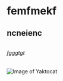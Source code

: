# <h1>femfmekf</h1>
## <h2>ncneienc</h2>
###### <h6>fgggtgt</h6>
![Image of Yaktocat](https://octodex.github.com/images/yaktocat.png)
